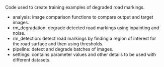 Code used to create training examples of degraded road markings.

- analysis: image comparison functions to compare output and target images.
- rm_degradation: degrade detected road markings using inpainting and noise.
- rm_detection: detect road markings by finding a region of interest for the road surface and then using thresholds.
- pipeline: detect and degrade batches of images.
- settings: contains parameter values and other details to be used with different datasets.
